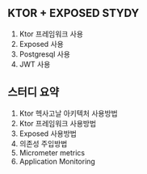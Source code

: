 ## KTOR + EXPOSED STYDY
1. Ktor 프레임워크 사용
2. Exposed 사용
3. Postgresql 사용
4. JWT 사용


## 스터디 요약
1. Ktor 헥사고날 아키텍처 사용방법
2. Ktor 프레임워크 사용방법
3. Exposed 사용방법
4. 의존성 주입방법
5. Micrometer metrics
6. Application Monitoring